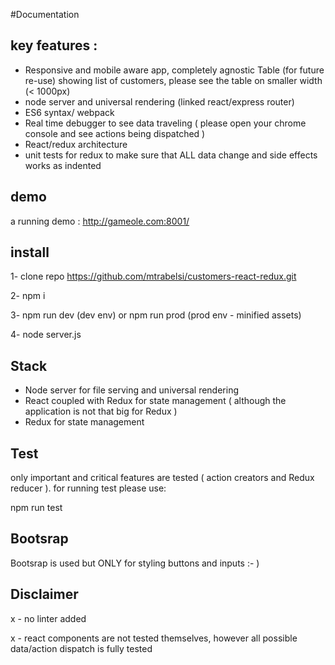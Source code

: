 #Documentation

## key features :
- Responsive and mobile aware app, completely agnostic Table (for future re-use) showing list of customers,
please see the table on smaller width (< 1000px)
- node server and universal rendering (linked react/express router)
- ES6 syntax/ webpack
- Real time debugger to see data traveling ( please open your chrome console and see actions being dispatched )
- React/redux architecture
- unit tests for redux to make sure that ALL data change and side effects works as indented

## demo
a running demo : http://gameole.com:8001/

 ## install

 1- clone repo https://github.com/mtrabelsi/customers-react-redux.git

 2- npm i

 3- npm run dev (dev env) or npm run prod (prod env -  minified assets)

 4- node server.js

 ## Stack
 - Node server for file serving and universal rendering
 - React coupled with Redux for state management ( although the application is not that big for Redux )
 - Redux for state management

 ## Test
 only important and critical features are tested ( action creators and Redux reducer ).
for running test please use:  

 npm run test

 ## Bootsrap
 Bootsrap is used but ONLY for styling buttons and inputs :- )


## Disclaimer

x - no linter added

x - react components are not tested themselves, however all possible data/action dispatch is fully tested
